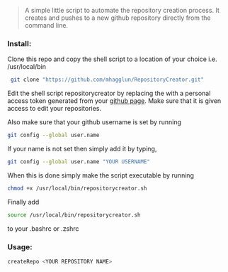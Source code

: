 > A simple little script to automate the repository creation process. It creates and pushes to a new github repository directly from the command line.
### Install: 
Clone this repo and copy the shell script to a location of your choice i.e. /usr/local/bin 
```bash
 git clone "https://github.com/mhagglun/RepositoryCreator.git"
```
Edit the shell script repositorycreator by replacing the <oAUTH token> with a personal access token generated from your [github page](https://help.github.com/en/articles/creating-a-personal-access-token-for-the-command-line). Make sure that it is given access to edit your repositories.

Also make sure that your github username is set by running
```bash
git config --global user.name
```
If your name is not set then simply add it by typing,
```bash
git config --global user.name "YOUR USERNAME"
```
When this is done simply make the script executable by running 
```bash
chmod +x /usr/local/bin/repositorycreator.sh
```

Finally add 
```bash
source /usr/local/bin/repositorycreator.sh
```
to your .bashrc or .zshrc

### Usage:
```bash
createRepo <YOUR REPOSITORY NAME>
```